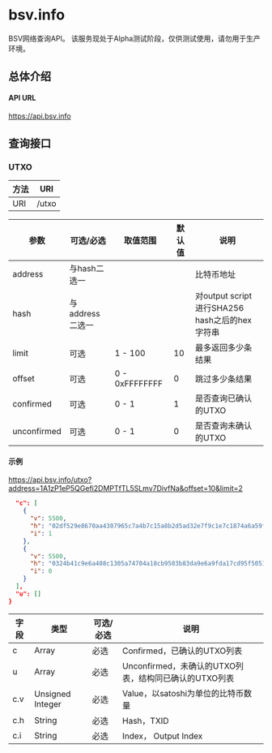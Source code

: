 # bsv.info
BSV网络查询API。
该服务现处于Alpha测试阶段，仅供测试使用，请勿用于生产环境。

## 总体介绍
#### API URL
https://api.bsv.info

## 查询接口
### UTXO

| 方法 | URI |
| ---- | ---- |
| URI | /utxo |


| 参数 | 可选/必选 | 取值范围 | 默认值 | 说明 |
| ---- | ---- | ---- | ---- | ---- |
| address | 与hash二选一 |  |  | 比特币地址 |
| hash | 与address二选一 | | | 对output script进行SHA256 hash之后的hex字符串 |
| limit | 可选 | 1 - 100 | 10 | 最多返回多少条结果 |
| offset | 可选 | 0 - 0xFFFFFFFF | 0 | 跳过多少条结果 |
| confirmed | 可选 | 0 - 1 | 1 | 是否查询已确认的UTXO |
| unconfirmed | 可选 | 0 - 1 | 0 | 是否查询未确认的UTXO |

#### 示例
https://api.bsv.info/utxo?address=1A1zP1eP5QGefi2DMPTfTL5SLmv7DivfNa&offset=10&limit=2
```JSON
  "c": [
    {
      "v": 5500,
      "h": "02df529e8670aa4307965c7a4b7c15a8b2d5ad32e7f9c1e7c1874a6a59fbc0a5",
      "i": 1
    },
    {
      "v": 5500,
      "h": "0324b41c9e6a408c1305a74704a18cb9503b83da9e6a9fda17cd95f5051e1c85",
      "i": 0
    }
  ],
  "u": []
}
```

| 字段 | 类型 | 可选/必选 | 说明 |
| ---- | ---- | ---- | ---- |
| c | Array | 必选 | Confirmed，已确认的UTXO列表 |
| u | Array | 必选 | Unconfirmed，未确认的UTXO列表，结构同已确认的UTXO列表 |
| c.v | Unsigned Integer | 必选 | Value，以satoshi为单位的比特币数量 | 
| c.h | String | 必选 | Hash，TXID |
| c.i | String | 必选 | Index， Output Index |
